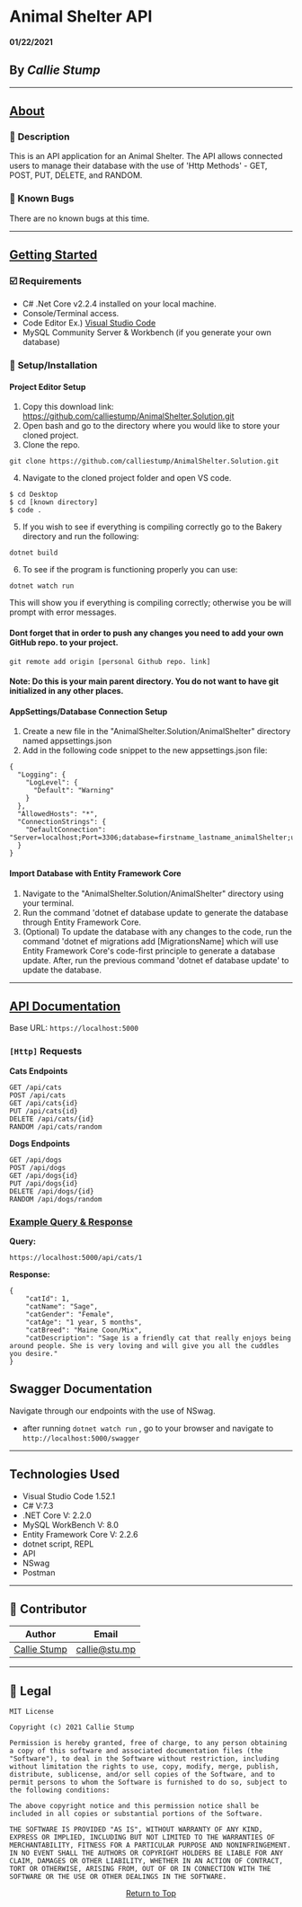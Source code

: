 # Animal Shelter API
#### **01/22/2021**

## By _Callie Stump_
---
## <u>**About** </u>
### 🚩 **Description**
This is an API application for an Animal Shelter. The API allows connected users to manage their database with the use of 'Http Methods' - GET, POST, PUT, DELETE, and RANDOM.

### 🐛 Known Bugs
There are no known bugs at this time.


<hr>

## <u>**Getting Started**</u>
### **☑️ Requirements**
* C# .Net Core v2.2.4 installed on your local machine.
* Console/Terminal access.
* Code Editor 
Ex.) [Visual Studio Code](https://code.visualstudio.com/)
* MySQL Community Server & Workbench (if you generate your own database)


### 🔧 **Setup/Installation**
#### **Project Editor Setup**
1. Copy this download link: https://github.com/calliestump/AnimalShelter.Solution.git
2. Open bash and go to the directory where you would like to store your cloned project.
3. Clone the repo.
```
git clone https://github.com/calliestump/AnimalShelter.Solution.git
```
4. Navigate to the cloned project folder and open VS code.
```
$ cd Desktop
$ cd [known directory]
$ code .
```
5. If you wish to see if everything is compiling correctly go to the Bakery directory and run the following:
```
dotnet build
```
6. To see if the program is functioning properly you can use:
```
dotnet watch run
```
This will show you if everything is compiling correctly; otherwise you be will prompt with error messages.

#### **Dont forget that in order to push any changes you need to add your own GitHub repo. to your project.**
```
git remote add origin [personal Github repo. link]
```
#### **Note**: Do this is your main parent directory. You do not want to have git initialized in any other places.

#### **AppSettings/Database Connection Setup**
1. Create a new file in the "AnimalShelter.Solution/AnimalShelter" directory named appsettings.json
2. Add in the following code snippet to the new appsettings.json file:
```
{
  "Logging": {
    "LogLevel": {
      "Default": "Warning"
    }
  },
  "AllowedHosts": "*",
  "ConnectionStrings": {
    "DefaultConnection": "Server=localhost;Port=3306;database=firstname_lastname_animalShelter;uid=root;pwd=epicodus;"
  }
}
```

#### **Import Database with Entity Framework Core**
1. Navigate to the "AnimalShelter.Solution/AnimalShelter" directory using your terminal.
2. Run the command 'dotnet ef database update to generate the database through Entity Framework Core.
3. (Optional) To update the database with any changes to the code, run the command 'dotnet ef migrations add [MigrationsName] which will use Entity Framework Core's code-first principle to generate a database update. After, run the previous command 'dotnet ef database update' to update the database.

<hr>

## <u>**API Documentation**</u>
Base URL: ```https://localhost:5000```

### **```[Http]``` Requests**

**Cats  Endpoints**
```
GET /api/cats
POST /api/cats
GET /api/cats{id}
PUT /api/cats{id}
DELETE /api/cats/{id}
RANDOM /api/cats/random
```
**Dogs Endpoints**
```
GET /api/dogs
POST /api/dogs
GET /api/dogs{id}
PUT /api/dogs{id}
DELETE /api/dogs/{id}
RANDOM /api/dogs/random
```
### **<u>Example Query & Response</u>**
**Query:**

```https://localhost:5000/api/cats/1```

**Response:**

```
{
    "catId": 1,
    "catName": "Sage",
    "catGender": "Female",
    "catAge": "1 year, 5 months",
    "catBreed": "Maine Coon/Mix",
    "catDescription": "Sage is a friendly cat that really enjoys being around people. She is very loving and will give you all the cuddles you desire."
}
```
## **Swagger Documentation**
Navigate through our endpoints with the use of NSwag.
* after running ```dotnet watch run``` , go to your browser and navigate to 
```http://localhost:5000/swagger```
<hr>


## **Technologies Used**
* Visual Studio Code 1.52.1
* C# V:7.3
* .NET Core V: 2.2.0
* MySQL WorkBench V: 8.0
* Entity Framework Core V: 2.2.6
* dotnet script, REPL
* API
* NSwag
* Postman


------------------------------
## 👤 Contributor

| Author | Email |
|--------|:-----:|
| [Callie Stump](https://www.linkedin.com/in/callie-stump/) | [callie@stu.mp](mailto:callie@stu.mp) |
------------------------------

## 📝 Legal
```
MIT License

Copyright (c) 2021 Callie Stump

Permission is hereby granted, free of charge, to any person obtaining a copy of this software and associated documentation files (the "Software"), to deal in the Software without restriction, including without limitation the rights to use, copy, modify, merge, publish, distribute, sublicense, and/or sell copies of the Software, and to permit persons to whom the Software is furnished to do so, subject to the following conditions:

The above copyright notice and this permission notice shall be included in all copies or substantial portions of the Software.

THE SOFTWARE IS PROVIDED "AS IS", WITHOUT WARRANTY OF ANY KIND, EXPRESS OR IMPLIED, INCLUDING BUT NOT LIMITED TO THE WARRANTIES OF MERCHANTABILITY, FITNESS FOR A PARTICULAR PURPOSE AND NONINFRINGEMENT. IN NO EVENT SHALL THE AUTHORS OR COPYRIGHT HOLDERS BE LIABLE FOR ANY CLAIM, DAMAGES OR OTHER LIABILITY, WHETHER IN AN ACTION OF CONTRACT, TORT OR OTHERWISE, ARISING FROM, OUT OF OR IN CONNECTION WITH THE SOFTWARE OR THE USE OR OTHER DEALINGS IN THE SOFTWARE.
```
<center><a href="#">Return to Top</a></center>
